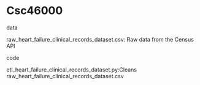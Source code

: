 # Csc46000


data

raw_heart_failure_clinical_records_dataset.csv: Raw data from the Census API


code

etl_heart_failure_clinical_records_dataset.py:Cleans raw_heart_failure_clinical_records_dataset.csv
